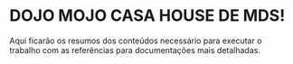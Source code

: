 # DOJO MOJO CASA HOUSE DE MDS!

Aqui ficarão os resumos dos conteúdos necessário para executar o trabalho com as referências para documentações mais detalhadas.

